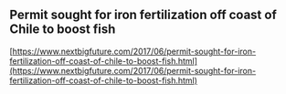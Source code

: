 ## Permit sought for iron fertilization off coast of Chile to boost fish
  
  [https://www.nextbigfuture.com/2017/06/permit-sought-for-iron-fertilization-off-coast-of-chile-to-boost-fish.html](https://www.nextbigfuture.com/2017/06/permit-sought-for-iron-fertilization-off-coast-of-chile-to-boost-fish.html)